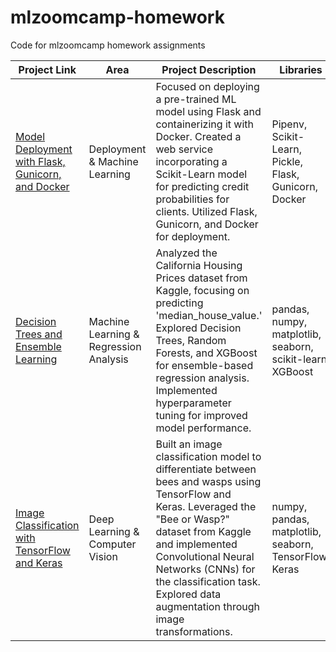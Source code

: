 # mlzoomcamp-homework
Code for mlzoomcamp homework assignments

| Project Link | Area | Project Description | Libraries |    
|---|---|---|---|
| [Model Deployment with Flask, Gunicorn, and Docker](https://github.com/JasonDahl/mlzoomcamp-homework/tree/main/homework-5 "View project") | Deployment & Machine Learning | Focused on deploying a pre-trained ML model using Flask and containerizing it with Docker. Created a web service incorporating a Scikit-Learn model for predicting credit probabilities for clients. Utilized Flask, Gunicorn, and Docker for deployment. | Pipenv, Scikit-Learn, Pickle, Flask, Gunicorn, Docker |
| [Decision Trees and Ensemble Learning](https://github.com/JasonDahl/mlzoomcamp-homework/tree/main/homework-6 "View project") | Machine Learning & Regression Analysis | Analyzed the California Housing Prices dataset from Kaggle, focusing on predicting 'median_house_value.' Explored Decision Trees, Random Forests, and XGBoost for ensemble-based regression analysis. Implemented hyperparameter tuning for improved model performance. | pandas, numpy, matplotlib, seaborn, scikit-learn, XGBoost |
| [Image Classification with TensorFlow and Keras](https://github.com/JasonDahl/mlzoomcamp-homework/tree/main/homework-8 "View project") | Deep Learning & Computer Vision | Built an image classification model to differentiate between bees and wasps using TensorFlow and Keras. Leveraged the "Bee or Wasp?" dataset from Kaggle and implemented Convolutional Neural Networks (CNNs) for the classification task. Explored data augmentation through image transformations. | numpy, pandas, matplotlib, seaborn, TensorFlow, Keras |

